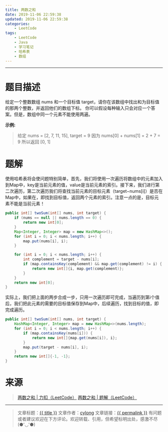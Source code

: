 ```yaml
---
title: 两数之和
date: 2019-11-06 22:59:38
updated: 2019-11-06 22:59:38
categories:
    - LeetCode
tags:
    - LeetCode
    - Java
    - 学习笔记
    - 哈希表
    - 数组
---
```

---

# 题目描述

给定一个整数数组 nums 和一个目标值 target，请你在该数组中找出和为目标值的那两个整数，并返回他们的数组下标。
你可以假设每种输入只会对应一个答案。但是，数组中同一个元素不能使用两遍。

**示例:**
> 给定 nums = [2, 7, 11, 15], target = 9
> 因为 nums[0] + nums\[1\] = 2 + 7 = 9
> 所以返回 [0, 1]

<!-- more -->

# 题解

使用哈希表将会使问题特别简单，首先，我们将使用一次遍历将数组中的元素加入到Map中，key是当前元素的值，value是当前元素的索引。接下来，我们进行第二次遍历，第二次遍历我们将查找当前元素的目标元素（target−nums[i]）是否在Map中，如果在，即找到目标值，返回两个元素的索引。注意一点的是，目标元素不能是当前元素！

```java
public int[] twoSum(int[] nums, int target) {
    if (nums == null || nums.length == 0) {
        return new int[0];
    }
    Map<Integer, Integer> map = new HashMap<>();
    for (int i = 0; i < nums.length; i++) {
        map.put(nums[i], i);
    }

    for (int i = 0; i < nums.length; i++) {
        int complement = target - nums[i];
        if (map.containsKey(complement) && map.get(complement) != i) {
            return new int[]{i, map.get(complement)};
        }
    }
    return new int[0];
}
```

实际上，我们把上面的两步合成一步，只用一次遍历即可完成，当遍历到第i个值后，我们把此元素的需要的目标值保存到Map中，后续遍历，找到目标的值，即完成遍历。

```java
public int[] twoSum(int[] nums, int target) {
    HashMap<Integer, Integer> map = new HashMap<>(nums.length);
    for (int i = 0; i < nums.length; i++) {
        if (map.containsKey(nums[i])) {
            return new int[]{map.get(nums[i]), i};
        }
        map.put(target - nums[i], i);
    }
    return new int[]{-1, -1};
}
```

# 来源

> [两数之和 | 力扣（LeetCode）][1]
> [两数之和 | 题解（LeetCode）][2]

---

> 文章标题：<a href='{{ permalink }}' title='{{ title }}' >{{ title }}</a>
> 文章作者：[cylong](http://www.cylong.com/about/ "cylong")
> 文章链接：<a href='{{ permalink }}' title='{{ title }}' >{{ permalink }}</a>
> 有问题或者建议欢迎在下方评论。欢迎转载、引用，但希望标明出处，感激不尽(●'◡'●)

[1]: https://leetcode-cn.com/problems/two-sum "两数之和 | 力扣（LeetCode）"
[2]: https://leetcode-cn.com/problems/two-sum/solution/liang-shu-zhi-he-by-leetcode-2/ "两数之和 | 题解（LeetCode）"
